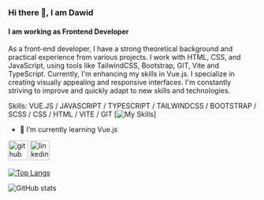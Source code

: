 ### Hi there 👋, I am Dawid
#### I am working as Frontend Developer
As a front-end developer, I have a strong theoretical background and practical experience from various projects. I work with HTML, CSS, and JavaScript, using tools like TailwindCSS, Bootstrap, GIT, Vite and TypeScript. Currently, I'm enhancing my skills in Vue.js. I specialize in creating visually appealing and responsive interfaces. I'm constantly striving to improve and quickly adapt to new skills and technologies.

Skills: VUE.JS / JAVASCRIPT / TYPESCRIPT / TAILWINDCSS / BOOTSTRAP / SCSS / CSS / HTML / VITE / GIT
[![My Skills](https://skillicons.dev/icons?i=vue,js,ts,tailwind,bootstrap,sass,css,html,vite,git&perline=4)]

- 🌱 I’m currently learning Vue.js 


[<img src='https://cdn.jsdelivr.net/npm/simple-icons@3.0.1/icons/github.svg' alt='github' height='40'>](https://github.com/https://github.com/gbura)  [<img src='https://cdn.jsdelivr.net/npm/simple-icons@3.0.1/icons/linkedin.svg' alt='linkedin' height='40'>](https://www.linkedin.com/in/https://www.linkedin.com/in/dawid-gburczyk-9024b7264//)  

[![Top Langs](https://github-readme-stats.vercel.app/api/top-langs/?username=https://github.com/gbura)](https://github.com/anuraghazra/github-readme-stats)

![GitHub stats](https://github-readme-stats.vercel.app/api?username=https://github.com/gbura&show_icons=true)  

